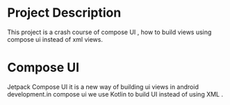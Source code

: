 # Project Description
This project is a crash course of compose UI , how to build views using compose ui instead of xml views.

# Compose UI 
 Jetpack Compose UI it is a new way of building ui views in  android development.in compose ui we use Kotlin to build UI instead of using XML . 
